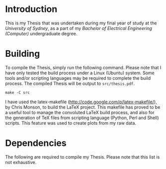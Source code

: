 # Introduction
This is my Thesis that was undertaken during my final year of study at the
*University of Sydney*, as a part of my *Bachelor of Electrical Engineering
(Computer)* undergraduate degree.

# Building
To compile the Thesis, simply run the following command. Please note that I have
only tested the build process under a Linux (Ubuntu) system. Some tools and/or
scripting languages may be required to complete the build process. The compiled
Thesis will be output to `src/thesis.pdf`.

```shell
make -C src
```

I have used the latex-makefile (http://code.google.com/p/latex-makefile/), by
Chris Monson, to build the LaTeX project. This makefile has proved to be a
useful tool to manage the convoluted LaTeX build process, and also for the
generation of TeX files from scripting language (Python, Perl and Shell)
scripts. This feature was used to create plots from my raw data.

# Dependencies
The following are required to compile my Thesis. Please note that this list is
not exhaustive.
